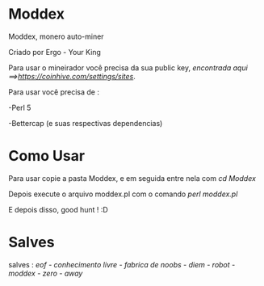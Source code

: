 # Moddex
Moddex, monero auto-miner

Criado por Ergo - Your King

Para usar o mineirador você precisa da sua public key, *encontrada aqui ==>https://coinhive.com/settings/sites*. 

Para usar você precisa de : 

-Perl 5

-Bettercap (e suas respectivas dependencias)

# Como Usar 

Para usar copie a pasta Moddex,  e em seguida entre nela com *cd Moddex* 

Depois execute o arquivo moddex.pl com o comando *perl moddex.pl*

E depois disso, good hunt ! :D 

# Salves 

salves : *eof - conhecimento livre - fabrica de noobs - diem - robot - moddex - zero - away* 
